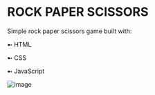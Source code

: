 # ROCK PAPER SCISSORS

Simple rock paper scissors game built with:

➼ HTML

➼ CSS

➼ JavaScript

![image](https://github.com/ShivgunGaming/rock-paper-scissors/assets/102505925/a4b56d91-dbfc-4475-8ece-b68354bce8be)
